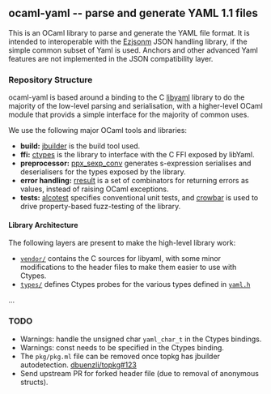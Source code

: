 ## ocaml-yaml -- parse and generate YAML 1.1 files

This is an OCaml library to parse and generate the YAML file
format.  It is intended to interoperable with the [Ezjsonm](https://github.com/mirage/ezjsonm)
JSON handling library, if the simple common subset of Yaml 
is used.  Anchors and other advanced Yaml features are not
implemented in the JSON compatibility layer.

### Repository Structure

ocaml-yaml is based around a binding to the C [libyaml](http://pyyaml.org/wiki/LibYAML)
library to do the majority of the low-level parsing and serialisation,
with a higher-level OCaml module that provids a simple interface for the
majority of common uses.

We use the following major OCaml tools and libraries:

- **build:** [jbuilder](https://github.com/janestreet/jbuilder) is the build tool used.
- **ffi:** [ctypes](https://github.com/ocamllabs/ocaml-ctypes) is the library to interface with the C FFI exposed by libYaml.
- **preprocessor:** [ppx_sexp_conv](https://github.com/janestreet/ppx_sexp_conv) generates s-expression serialises and deserialisers for the types exposed by the library.
- **error handling:** [rresult](https://github.com/dbuenzli/rresult) is a set of combinators for returning errors as values, instead of raising OCaml exceptions.
- **tests:** [alcotest](https://github.com/mirage/alcotest) specifies conventional unit tests, and [crowbar](https://github.com/stedolan/crowbar) is used to drive property-based fuzz-testing of the library.

#### Library Architecture

The following layers are present to make the high-level library work:

- [`vendor/`](vendor/) contains the C sources for libyaml, with some minor modifications
  to the header files to make them easier to use with Ctypes.
- [`types/`](types/) defines Ctypes probes for the various types defined in [`yaml.h`](vendor/yaml.h)

...

### TODO 

- Warnings: handle the unsigned char `yaml_char_t` in the Ctypes bindings.
- Warnings: const needs to be specified in the Ctypes binding.
- The `pkg/pkg.ml` file can be removed once topkg has jbuilder autodetection.
  [dbuenzli/topkg#123](https://github.com/dbuenzli/topkg/issues/123)
- Send upstream PR for forked header file (due to removal of anonymous structs).
